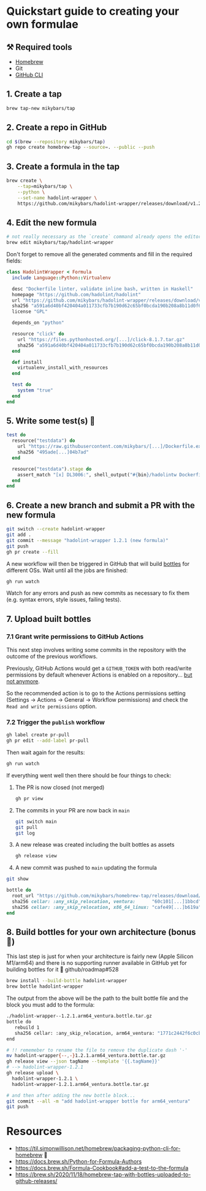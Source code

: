 # Quickstart guide to creating your own formulae

## ⚒️ Required tools

- [Homebrew](https://brew.sh/)
- Git
- [GitHub CLI](https://cli.github.com/)

## 1. Create a tap

```bash
brew tap-new mikybars/tap
```

## 2. Create a repo in GitHub

```bash
cd $(brew --repository mikybars/tap)
gh repo create homebrew-tap --source=. --public --push
```

## 3. Create a formula in the tap

```bash
brew create \
    --tap=mikybars/tap \
    --python \
    --set-name hadolint-wrapper \
    https://github.com/mikybars/hadolint-wrapper/releases/download/v1.2.1/hadolintw-1.2.1-brew.tar.gz
```

## 4. Edit the new formula

```bash
# not really necessary as the `create` command already opens the editor
brew edit mikybars/tap/hadolint-wrapper
```

Don't forget to remove all the generated comments and fill in the required fields:

```ruby
class HadolintWrapper < Formula
  include Language::Python::Virtualenv

  desc "Dockerfile linter, validate inline bash, written in Haskell"
  homepage "https://github.com/hadolint/hadolint"
  url "https://github.com/mikybars/hadolint-wrapper/releases/download/v1.2.1/hadolintw-1.2.1-brew.tar.gz"
  sha256 "a591a6d40bf420404a011733cfb7b190d62c65bf0bcda190b208a8b11d0f600b"
  license "GPL"

  depends_on "python"

  resource "click" do
    url "https://files.pythonhosted.org/[...]/click-8.1.7.tar.gz"
    sha256 "a591a6d40bf420404a011733cfb7b190d62c65bf0bcda190b208a8b11d0f600b"
  end

  def install
    virtualenv_install_with_resources
  end

  test do
    system "true"
  end
end
```

## 5. Write some test(s) 🙏

```ruby
test do
  resource("testdata") do
    url "https://raw.githubusercontent.com/mikybars/[...]/Dockerfile.example"
    sha256 "495ade[...]04b7ad"
  end

  resource("testdata").stage do
    assert_match "[x] DL3006:", shell_output("#{bin}/hadolintw Dockerfile.example --error DL3006", 1)
  end
end
```

## 6. Create a new branch and submit a PR with the new formula

```bash
git switch --create hadolint-wrapper
git add .
git commit --message "hadolint-wrapper 1.2.1 (new formula)"
git push
gh pr create --fill
```

A new workflow will then be triggered in GitHub that will build [bottles](https://docs.brew.sh/Bottles) for different OSs. Wait until all the jobs are finished:

```bash
gh run watch
```

Watch for any errors and push as new commits as necessary to fix them (e.g. syntax errors, style issues, failing tests).

## 7. Upload built bottles

### 7.1 Grant write permissions to GitHub Actions

This next step involves writing some commits in the repository with the outcome of the previous workflows.

Previously, GitHub Actions would get a `GITHUB_TOKEN` with both read/write permissions by default whenever Actions is enabled on a repository... [but not anymore](https://github.blog/changelog/2023-02-02-github-actions-updating-the-default-github_token-permissions-to-read-only/).

So the recommended action is to go to the Actions permissions setting (Settings -> Actions -> General -> Workflow permissions) and check the `Read and write permissions` option.

### 7.2 Trigger the `publish` workflow

```bash
gh label create pr-pull
gh pr edit --add-label pr-pull
```

Then wait again for the results:

```bash
gh run watch
```

If everything went well then there should be four things to check:

1. The PR is now closed (not merged)

   ```bash
   gh pr view
   ```

2. The commits in your PR are now back in `main`

   ```bash
   git switch main
   git pull
   git log
   ```

3. A new release was created including the built bottles as assets

   ```bash
   gh release view
   ```

4. A new commit was pushed to `main` updating the formula

```bash
git show
```

```ruby
bottle do
  root_url "https://github.com/mikybars/homebrew-tap/releases/download/hadolint-wrapper-1.2.1"
  sha256 cellar: :any_skip_relocation, ventura:      "60c101[...]1bbcd"
  sha256 cellar: :any_skip_relocation, x86_64_linux: "cafe49[...]b619a"
end
```

## 8. Build bottles for your own architecture (bonus 🌟)

This last step is just for when your architecture is fairly new (Apple Silicon M1/arm64) and there is no supporting runner available in GitHub yet for building bottles for it 👀 github/roadmap#528

```bash
brew install --build-bottle hadolint-wrapper
brew bottle hadolint-wrapper
```

The output from the above will be the path to the built bottle file and the block you must add to the formula:

```bash
./hadolint-wrapper--1.2.1.arm64_ventura.bottle.tar.gz
bottle do
   rebuild 1
   sha256 cellar: :any_skip_relocation, arm64_ventura: "1771c2442f6c0cb052d7bb9f796263170698948b25869ff85749161296ce400a"
end
```

```bash
# !! rememeber to rename the file to remove the duplicate dash '-'
mv hadolint-wrapper{--,-}1.2.1.arm64_ventura.bottle.tar.gz
gh release view --json tagName --template '{{.tagName}}'
# --> hadolint-wrapper-1.2.1
gh release upload \
  hadolint-wrapper-1.2.1 \
  hadolint-wrapper-1.2.1.arm64_ventura.bottle.tar.gz

# and then after adding the new bottle block...
git commit --all -m "add hadolint-wrapper bottle for arm64_ventura"
git push
```

# Resources

- <https://til.simonwillison.net/homebrew/packaging-python-cli-for-homebrew> 🩷
- <https://docs.brew.sh/Python-for-Formula-Authors>
- <https://docs.brew.sh/Formula-Cookbook#add-a-test-to-the-formula>
- <https://brew.sh/2020/11/18/homebrew-tap-with-bottles-uploaded-to-github-releases/>

